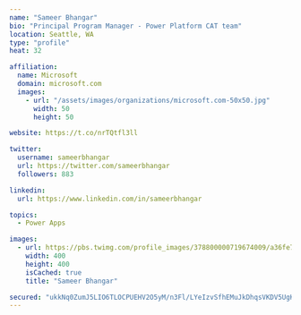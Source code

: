 ```yaml
---
name: "Sameer Bhangar"
bio: "Principal Program Manager - Power Platform CAT team"
location: Seattle, WA
type: "profile"
heat: 32

affiliation:
  name: Microsoft
  domain: microsoft.com
  images:
    - url: "/assets/images/organizations/microsoft.com-50x50.jpg"
      width: 50
      height: 50

website: https://t.co/nrTQtfl3ll

twitter:
  username: sameerbhangar
  url: https://twitter.com/sameerbhangar
  followers: 883

linkedin:
  url: https://www.linkedin.com/in/sameerbhangar

topics:
  - Power Apps

images:
  - url: https://pbs.twimg.com/profile_images/378800000719674009/a36fe7ddfab1778b76e5793772e43798_400x400.jpeg
    width: 400
    height: 400
    isCached: true
    title: "Sameer Bhangar"

secured: "ukkNq0ZumJ5LIO6TLOCPUEHV2O5yM/n3Fl/LYeIzvSfhEMuJkDhqsVKDV5UgK1CkiaynmBBQUSbtwt3JeyDv6qJlF5lZqEPl4p+5SH3UJkIQQIjT6nSCJ1lUVNzq0IpBIizDzFj7XuM3xGdx78aQdzhllLHd7VYFSzGstdJEQo4Azeb0nq2C2pL9G18H34U1oqDHCApVaB3s/MNDXtpl58IT4I807Bj0TC/eOyUvNrrpiI+7raS1BOJsLOYIVrd7gX3Pj1Lp0G9OaoR+m6TTmLywSM6gNthJgIzJmr1UI5diZmez1ph2mB32Hao+S/79HiQWbVzXT54o6KL/l0Aza6zfLg1Dl4T9llL2XbbG4EMIysGMlu7yPZl8kSAM8tc9eSNMBCMbFwVtB5nzgOP1Lg==;BaFNSoFCg95N2VY28l7C7Q=="
---
```



